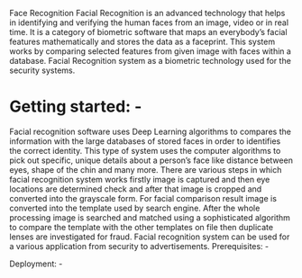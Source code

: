 Face Recognition
Facial Recognition is an advanced technology that helps in identifying and verifying the human faces from an image, video or in real time. It is a category of biometric software that maps an everybody’s facial features mathematically and stores the data as a faceprint.  This system works by comparing selected features from given image with faces within a database. Facial Recognition system as a biometric technology used for the security systems. 
# Getting started: -
Facial recognition software uses Deep Learning algorithms to compares the information with the large databases of stored faces in order to identifies the correct identity.
This type of system uses the computer algorithms to pick out specific, unique details about a person’s face like distance between eyes, shape of the chin and many more. 
There are various steps in which facial recognition system works firstly image is captured and then eye locations are determined check and after that image is cropped and converted into the grayscale form. For facial comparison result image is converted into the template used by search engine. After the whole processing image is searched and matched using a sophisticated algorithm to compare the template with the other templates on file then duplicate lenses are investigated for fraud.
Facial recognition system can be used for a various application from security to advertisements.
Prerequisites: -

Deployment: -
